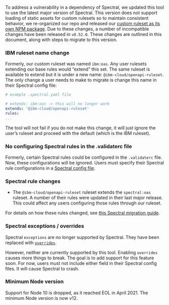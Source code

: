 To address a vulnerability in a dependency of Spectral, we updated this tool to use the latest major version of Spectral. This version does not support loading of static assets for custom rulesets so to maintain consistent behavior, we re-organized our repo and released our [custom ruleset as its own NPM package](https://www.npmjs.com/package/@ibm-cloud/openapi-ruleset). Due to these changes, a number of incompatible changes have been released in `v0.52.0`. These changes are outlined in this document, along with steps to migrate to this version.

### IBM ruleset name change
Formerly, our custom ruleset was named `ibm:oas`. Any user rulesets extending our base rules would “extend” this set. The same ruleset is available to extend but it is under a new name: `@ibm-cloud/openapi-ruleset`. The only change a user needs to make to migrate is change this name in their Spectral config file:
```yaml
# example .spectral.yaml file

# extends: ibm:oas -> this will no longer work
extends: '@ibm-cloud/openapi-ruleset'
rules:
...
```

The tool will not fail if you do not make this change, it will just ignore the user’s ruleset and proceed with the default (which is the IBM ruleset).

### No configuring Spectral rules in the .validaterc file
Formerly, certain Spectral rules could be configured in the `.validaterc` file. Now, these configurations will be ignored. Users must specify their Spectral rule configurations in a [Spectral config file](https://github.com/IBM/openapi-validator#spectral-configuration).

### Spectral rule changes
- The `@ibm-cloud/openapi-ruleset` ruleset extends the `spectral:oas` ruleset. A number of their rules were updated in their last major release. This could affect any users configuring those rules through our ruleset.

For details on how these rules changed, see [this Spectral migration guide](https://meta.stoplight.io/docs/spectral/ZG9jOjg2MDIwMDM-spectral-v5-to-v6-migration-guide#rulesets).

### Spectral exceptions / overrides
Spectral `exceptions` are no longer supported by Spectral. They have been replaced with [`overrides`](https://meta.stoplight.io/docs/spectral/ZG9jOjI1MTg5-custom-rulesets#overrides).

However, neither are currently supported by this tool. Enabling `overrides` causes more things to break. The goal is to add support for this feature soon. For now, users must not include either field in their Spectral config files. It will cause Spectral to crash.

### Minimum Node version
Support for Node 10 is dropped, as it reached EOL in April 2021. The minimum Node version is now v12.
